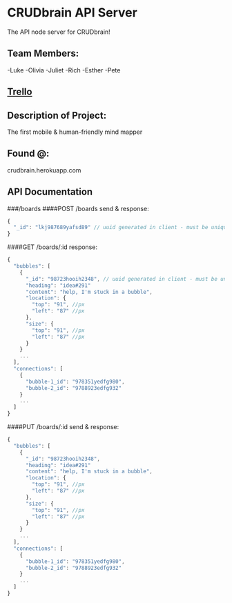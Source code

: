 # CRUDbrain API Server
The API node server for CRUDbrain!

## Team Members:
-Luke
-Olivia
-Juliet
-Rich
-Esther
-Pete

## [Trello](https://trello.com/b/LLXoi7N5/crud-brain)

## Description of Project:
The first mobile & human-friendly mind mapper

## Found @:
crudbrain.herokuapp.com

## API Documentation
###/boards
####POST /boards
send & response:
```javascript
{
  "_id": "lkj987689yafsd89" // uuid generated in client - must be unique!
}
```
####GET /boards/:id
response:
```javascript
{
  "bubbles": [
    {
      "_id": "98723hooih2348", // uuid generated in client - must be unique!
      "heading": "idea#291"
      "content": "help, I'm stuck in a bubble",
      "location": {
        "top": "91", //px
        "left": "87" //px
      },
      "size": {
        "top": "91", //px
        "left": "87" //px
      }
    }
    ...
  ],
  "connections": [
    {
      "bubble-1_id": "978351yedfg980",
      "bubble-2_id": "9788923edfg932"
    }
    ...
  ]
}
```
####PUT /boards/:id
send & response:
```javascript
{
  "bubbles": [
    {
      "_id": "98723hooih2348",
      "heading": "idea#291"
      "content": "help, I'm stuck in a bubble",
      "location": {
        "top": "91", //px
        "left": "87" //px
      },
      "size": {
        "top": "91", //px
        "left": "87" //px
      }
    }
    ...
  ],
  "connections": [
    {
      "bubble-1_id": "978351yedfg980",
      "bubble-2_id": "9788923edfg932"
    }
    ...
  ]
}
```
